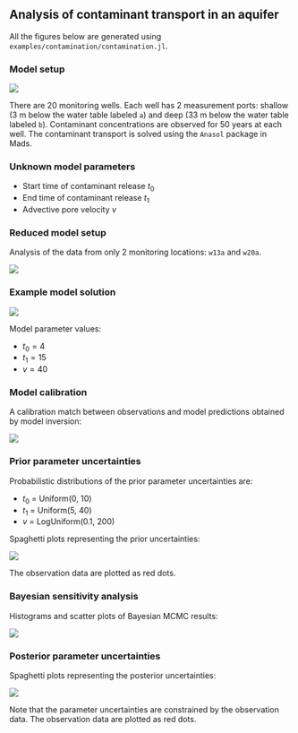 ## Analysis of contaminant transport in an aquifer

All the figures below are generated using `examples/contamination/contamination.jl`.

### Model setup

![](w01-all_wells-problemsetup.svg)

There are 20 monitoring wells.
Each well has 2 measurement ports: shallow (3 m below the water table labeled `a`) and deep (33 m below the water table labeled `b`).
Contaminant concentrations are observed for 50 years at each well.
The contaminant transport is solved using the `Anasol` package in Mads.

### Unknown model parameters

* Start time of contaminant release $t_0$
* End time of contaminant release $t_1$
* Advective pore velocity $v$

### Reduced model setup 

Analysis of the data from only 2 monitoring locations: `w13a` and `w20a`.

![](w01-w13a_w20a-problemsetup.svg)

### Example model solution

![](w01-w13a_w20a-init-match.svg)

Model parameter values:

* $t_0 = 4$ 
* $t_1 = 15$
* $v = 40$

### Model calibration

A calibration match between observations and model predictions obtained by model inversion:

![](w01-w13a_w20a-calib-match.svg)

### Prior parameter uncertainties

Probabilistic distributions of the prior parameter uncertainties are:

* $t_0$ = Uniform(0, 10)
* $t_1$ = Uniform(5, 40)
* $v$ = LogUniform(0.1, 200)

Spaghetti plots representing the prior uncertainties:

![](w01-w13a_w20a-prior-100-spaghetti.svg)

The observation data are plotted as red dots.

### Bayesian sensitivity analysis

Histograms and scatter plots of Bayesian MCMC results:

![](w01-bayes.png)

### Posterior parameter uncertainties

Spaghetti plots representing the posterior uncertainties:

![](w01-w13a_w20a-posterior-1000-spaghetti.png)

Note that the parameter uncertainties are constrained by the observation data.
The observation data are plotted as red dots.